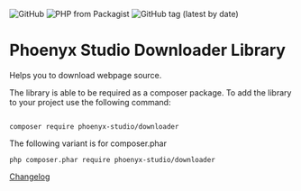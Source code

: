 ![GitHub](https://img.shields.io/github/license/phoenyx08/downloader)
![PHP from Packagist](https://img.shields.io/packagist/php-v/phoenyx-studio/downloader)
![GitHub tag (latest by date)](https://img.shields.io/github/v/tag/phoenyx08/downloader)



Phoenyx Studio Downloader Library
=================================


Helps you to download webpage source.

The library is able to be required as a composer package.
To add the library to your project use the following command:

```

composer require phoenyx-studio/downloader

```
 
The following variant is for composer.phar

```
php composer.phar require phoenyx-studio/downloader
```


[Changelog](https://github.com/phoenyx08/downloader/blob/master/CHANGELOG.md)